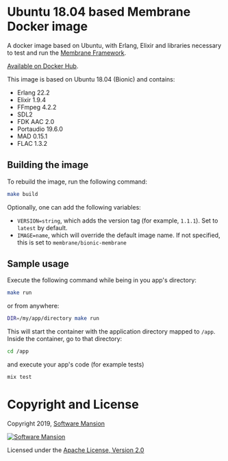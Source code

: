 # Ubuntu 18.04 based Membrane Docker image

A docker image based on Ubuntu, with Erlang, Elixir and libraries necessary to test and run the [Membrane Framework](https://membraneframework.org).

[Available on Docker Hub](https://hub.docker.com/r/membrane/bionic-membrane).

This image is based on Ubuntu 18.04 (Bionic) and contains:
- Erlang 22.2
- Elixir 1.9.4
- FFmpeg 4.2.2
- SDL2
- FDK AAC 2.0
- Portaudio 19.6.0
- MAD 0.15.1
- FLAC 1.3.2

## Building the image
To rebuild the image, run the following command:

```sh
make build
```

Optionally, one can add the following variables:
* `VERSION=string`, which adds the version tag (for example, `1.1.1`). Set to `latest` by default.
* `IMAGE=name`, which will override the default image name. If not specified, this is set to `membrane/bionic-membrane`

## Sample usage

Execute the following command while being in you app's directory:

```sh
make run
```

or from anywhere:

```sh
DIR=/my/app/directory make run
```

This will start the container with the application directory mapped to `/app`. Inside the container, go to that directory:

```sh
cd /app
```

and execute your app's code (for example tests)
```sh
mix test
```

# Copyright and License

Copyright 2019, [Software Mansion](https://swmansion.com/?utm_source=git&utm_medium=readme&utm_campaign=docker-bionic-membrane)

[![Software Mansion](https://membraneframework.github.io/static/logo/swm_logo_readme.png)](https://swmansion.com/?utm_source=git&utm_medium=readme&utm_campaign=docker-bionic-membrane)

Licensed under the [Apache License, Version 2.0](LICENSE)
